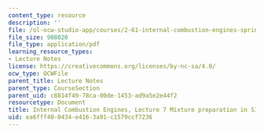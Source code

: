 ```yaml
---
content_type: resource
description: ''
file: /ol-ocw-studio-app/courses/2-61-internal-combustion-engines-spring-2017/ea6fff400434e4163a91c1579ccf7236_MIT2_61S17_lec7.pdf
file_size: 908020
file_type: application/pdf
learning_resource_types:
- Lecture Notes
license: https://creativecommons.org/licenses/by-nc-sa/4.0/
ocw_type: OCWFile
parent_title: Lecture Notes
parent_type: CourseSection
parent_uid: c8814f49-78ca-00de-1453-ad9a5e2e44f2
resourcetype: Document
title: Internal Combustion Engines, Lecture 7 Mixture preparation in SI engines
uid: ea6fff40-0434-e416-3a91-c1579ccf7236
---
```

